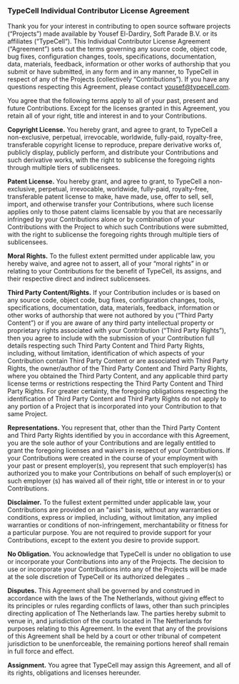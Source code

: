 ### TypeCell Individual Contributor License Agreement

Thank you for your interest in contributing to open source software projects (“Projects”) made available by Yousef El-Dardiry, Soft Parade B.V. or its affiliates (“TypeCell“). This Individual Contributor License Agreement (“Agreement”) sets out the terms governing any source code, object code, bug fixes, configuration changes, tools, specifications, documentation, data, materials, feedback, information or other works of authorship that you submit or have submitted, in any form and in any manner, to TypeCell in respect of any of the Projects (collectively “Contributions”). If you have any questions respecting this Agreement, please contact yousef@typecell.com.

You agree that the following terms apply to all of your past, present and future Contributions. Except for the licenses granted in this Agreement, you retain all of your right, title and interest in and to your Contributions.

**Copyright License.** You hereby grant, and agree to grant, to TypeCell a non-exclusive, perpetual, irrevocable, worldwide, fully-paid, royalty-free, transferable copyright license to reproduce, prepare derivative works of, publicly display, publicly perform, and distribute your Contributions and such derivative works, with the right to sublicense the foregoing rights through multiple tiers of sublicensees.

**Patent License.** You hereby grant, and agree to grant, to TypeCell a non-exclusive, perpetual, irrevocable,
worldwide, fully-paid, royalty-free, transferable patent license to make, have made, use, offer to sell, sell,
import, and otherwise transfer your Contributions, where such license applies only to those patent claims
licensable by you that are necessarily infringed by your Contributions alone or by combination of your
Contributions with the Project to which such Contributions were submitted, with the right to sublicense the
foregoing rights through multiple tiers of sublicensees.

**Moral Rights.** To the fullest extent permitted under applicable law, you hereby waive, and agree not to
assert, all of your “moral rights” in or relating to your Contributions for the benefit of TypeCell, its assigns, and
their respective direct and indirect sublicensees.

**Third Party Content/Rights.** If your Contribution includes or is based on any source code, object code, bug
fixes, configuration changes, tools, specifications, documentation, data, materials, feedback, information or
other works of authorship that were not authored by you (“Third Party Content”) or if you are aware of any
third party intellectual property or proprietary rights associated with your Contribution (“Third Party Rights”),
then you agree to include with the submission of your Contribution full details respecting such Third Party
Content and Third Party Rights, including, without limitation, identification of which aspects of your
Contribution contain Third Party Content or are associated with Third Party Rights, the owner/author of the
Third Party Content and Third Party Rights, where you obtained the Third Party Content, and any applicable
third party license terms or restrictions respecting the Third Party Content and Third Party Rights. For greater
certainty, the foregoing obligations respecting the identification of Third Party Content and Third Party Rights
do not apply to any portion of a Project that is incorporated into your Contribution to that same Project.

**Representations.** You represent that, other than the Third Party Content and Third Party Rights identified by
you in accordance with this Agreement, you are the sole author of your Contributions and are legally entitled
to grant the foregoing licenses and waivers in respect of your Contributions. If your Contributions were
created in the course of your employment with your past or present employer(s), you represent that such
employer(s) has authorized you to make your Contributions on behalf of such employer(s) or such employer
(s) has waived all of their right, title or interest in or to your Contributions.

**Disclaimer.** To the fullest extent permitted under applicable law, your Contributions are provided on an "asis"
basis, without any warranties or conditions, express or implied, including, without limitation, any implied
warranties or conditions of non-infringement, merchantability or fitness for a particular purpose. You are not
required to provide support for your Contributions, except to the extent you desire to provide support.

**No Obligation.** You acknowledge that TypeCell is under no obligation to use or incorporate your Contributions
into any of the Projects. The decision to use or incorporate your Contributions into any of the Projects will be
made at the sole discretion of TypeCell or its authorized delegates ..

**Disputes.** This Agreement shall be governed by and construed in accordance with the laws of the The Netherlands, without giving effect to its principles or rules regarding conflicts of laws,
other than such principles directing application of The Netherlands law. The parties hereby submit to venue in, and
jurisdiction of the courts located in The Netherlands for purposes relating to this Agreement. In the event
that any of the provisions of this Agreement shall be held by a court or other tribunal of competent jurisdiction
to be unenforceable, the remaining portions hereof shall remain in full force and effect.

**Assignment.** You agree that TypeCell may assign this Agreement, and all of its rights, obligations and licenses
hereunder.
